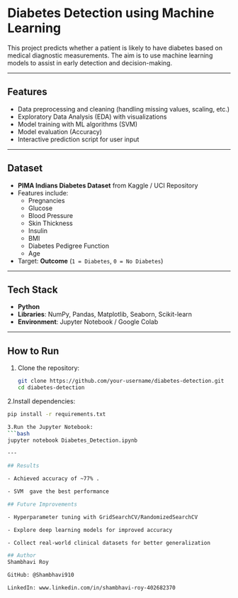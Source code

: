 #  Diabetes Detection using Machine Learning  

This project predicts whether a patient is likely to have diabetes based on medical diagnostic measurements. The aim is to use machine learning models to assist in early detection and decision-making.  

---

##  Features  
- Data preprocessing and cleaning (handling missing values, scaling, etc.)  
- Exploratory Data Analysis (EDA) with visualizations  
- Model training with ML algorithms (SVM)  
- Model evaluation (Accuracy)  
- Interactive prediction script for user input  

---

##  Dataset  
- **PIMA Indians Diabetes Dataset** from Kaggle / UCI Repository  
- Features include:  
  - Pregnancies  
  - Glucose  
  - Blood Pressure  
  - Skin Thickness  
  - Insulin  
  - BMI  
  - Diabetes Pedigree Function  
  - Age  
- Target: **Outcome** (`1 = Diabetes`, `0 = No Diabetes`)  

---

## Tech Stack  
- **Python**  
- **Libraries**: NumPy, Pandas, Matplotlib, Seaborn, Scikit-learn  
- **Environment**: Jupyter Notebook / Google Colab  

---

##  How to Run  
1. Clone the repository:  
   ```bash
   git clone https://github.com/your-username/diabetes-detection.git
   cd diabetes-detection

2.Install dependencies:
   ```bash
   pip install -r requirements.txt

3.Run the Jupyter Notebook:
   ```bash
  jupyter notebook Diabetes_Detection.ipynb

---

## Results

- Achieved accuracy of ~77% .

- SVM  gave the best performance 

## Future Improvements

- Hyperparameter tuning with GridSearchCV/RandomizedSearchCV

- Explore deep learning models for improved accuracy

- Collect real-world clinical datasets for better generalization

## Author
Shambhavi Roy

GitHub: @Shambhavi910

LinkedIn: www.linkedin.com/in/shambhavi-roy-402682370




